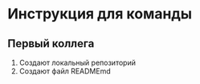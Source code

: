# Инструкция для команды

## Первый коллега
1. Создают локальный репозиторий
2. Создают файл READMEmd
